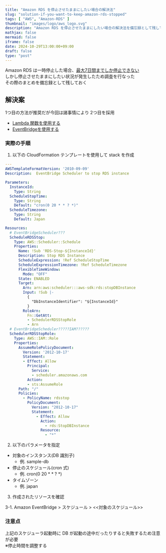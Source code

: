 ```yaml
---
title: "Amazon RDS を停止させたままにしたい場合の解決法"
slug: "solution-if-you-want-to-keep-amazon-rds-stopped"
tags: [ "AWS", "Amazon-RDS" ]
thumbnail: "images/logo/aws_logo.svg"
description: "Amazon RDS を停止させたままにしたい場合の解決法を備忘録として残しておく"
mathjax: false
mermaid: false
iframe: false
date: 2024-10-29T13:00:00+09:00
draft: false
type: "post"
---
```


Amazon RDS は一時停止した場合、[最大7日間までしか停止できない](https://docs.aws.amazon.com/AmazonRDS/latest/UserGuide/USER_StopInstance.html)  
しかし停止させたままにしたい状況が発生したため調査を行なった  
その際のまとめを備忘録として残しておく

## 解決案

1つ目の方法が推奨だが今回は諸事情により 2つ目を採用

* [Lambda 関数を使用する](https://repost.aws/ja/knowledge-center/rds-stop-seven-days)
* [EventBridgeを使用する](https://dev.classmethod.jp/articles/rds-stop-with-amazon-eventbridge-scheduler-and-cloudformation/)

### 実際の手順

1. 以下の CloudFormation テンプレートを使用して stack を作成

```.yml
---
AWSTemplateFormatVersion: '2010-09-09'
Description:  EventBridge Scheduler to stop RDS instance

Parameters:
  InstanceId:
    Type: String
  ScheduleStopTime:
    Type: String
    Default: "cron(0 20 * * ? *)"
  ScheduleTimezone:
    Type: String
    Default: Japan

Resources:
  # EventBridgeScheduler???
  ScheduleRDSStop:
    Type: AWS::Scheduler::Schedule
    Properties:
      Name: !Sub 'RDS-Stop-${InstanceId}'
      Description: Stop RDS Instance
      ScheduleExpression: !Ref ScheduleStopTime 
      ScheduleExpressionTimezone: !Ref ScheduleTimezone
      FlexibleTimeWindow:
        Mode: "OFF"
      State: ENABLED
      Target:
        Arn: arn:aws:scheduler:::aws-sdk:rds:stopDBInstance
        Input: !Sub |-
          {
            "DbInstanceIdentifier": "${InstanceId}"
          }
        RoleArn:
          Fn::GetAtt:
          - SchedulerRDSStopRole
          - Arn
  # EventBridgeScheduler?????IAM??????     
  SchedulerRDSStopRole:
    Type: AWS::IAM::Role
    Properties:
      AssumeRolePolicyDocument:
        Version: '2012-10-17'
        Statement:
        - Effect: Allow
          Principal:
            Service:
            - scheduler.amazonaws.com
          Action:
          - sts:AssumeRole
      Path: "/"
      Policies:
        - PolicyName: rdsstop
          PolicyDocument:
            Version: "2012-10-17"
            Statement:
              - Effect: Allow
                Action:
                  - rds:StopDBInstance
                Resource:
                  - "*"
```

2. 以下のパラメータを指定

* 対象のインスタンス(DB 識別子)
  * 例. sample-db
* 停止のスケジュール(cron 式)
  * 例. cron(0 20 * * ? *)
* タイムゾーン
  * 例. japan

3. 作成されたリソースを確認

  3-1. Amazon EventBridge > スケジュール > <<対象のスケジュール>>

### 注意点

上記のスケジューラ起動時に DB が起動の途中だったりすると失敗するため注意が必要  
※停止時間を調整する
